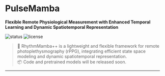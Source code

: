 # PulseMamba
**Flexible Remote Physiological Measurement with
Enhanced Temporal Learning and Dynamic
Spatiotemporal Representation**

![status](https://img.shields.io/badge/status-code%20coming%20soon-yellow)
![license](https://img.shields.io/badge/license-MIT-green)

> 🧠 RhythmMamba++ is a lightweight and flexible framework for remote photoplethysmography (rPPG), integrating efficient state space modeling and dynamic spatiotemporal representation.  
> 📦 Code and pretrained models will be released soon.

---
